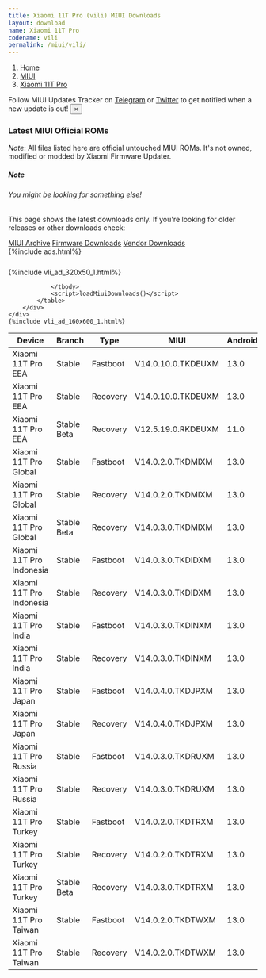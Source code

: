 ```yaml
---
title: Xiaomi 11T Pro (vili) MIUI Downloads
layout: download
name: Xiaomi 11T Pro
codename: vili
permalink: /miui/vili/
---
```

<nav aria-label="breadcrumb">
    <ol class="breadcrumb">
        <li class="breadcrumb-item"><a href="/">Home</a></li>
        <li class="breadcrumb-item"><a href="/miui/">MIUI</a></li>
        <li class="breadcrumb-item active" aria-current="page"><a href="/miui/vili/">Xiaomi 11T Pro</a></li>
    </ol>
</nav>
<div class="alert alert-primary alert-dismissible fade show" role="alert">
    Follow MIUI Updates Tracker on <a href="https://t.me/MIUIUpdatesTracker" class="alert-link">Telegram</a>
     or <a href="https://twitter.com/MiFwUpdater" class="alert-link">Twitter</a> to get notified when a new update is out!
    <button type="button" class="close" data-dismiss="alert" aria-label="Close">
        <span aria-hidden="true">&times;</span>
    </button>
</div>

### Latest MIUI Official ROMs
*Note*: All files listed here are official untouched MIUI ROMs. It's not owned, modified or modded by Xiaomi Firmware Updater.
<div class="card">
  <div class="card-body">
    <h5 class="card-title">Note</h5>
    <h6 class="card-subtitle mb-2 text-muted">You might be looking for something else!</h6>
    <p class="card-text">This page shows the latest downloads only.
     If you're looking for older releases or other downloads check:</p>
    <a href="/archive/miui/vili/" class="card-link">MIUI Archive</a>
    <a href="/firmware/vili/" class="card-link">Firmware Downloads</a>
    <a href="/vendor/vili/" class="card-link">Vendor Downloads</a>
  </div>
</div>
{%include ads.html%}
<div class="row justify-content-center">
    <div class="col-10">
        <div class="table-responsive-md" style="margin-top: 25px;">
            {%include vli_ad_320x50_1.html%}
            <table id="miui" class="display dt-responsive nowrap compact table table-striped table-hover table-sm">
                <thead class="thead-dark">
                    <tr>
                        <th data-ref="device">Device</th>
                        <th data-ref="branch">Branch</th>
                        <th data-ref="type">Type</th>
                        <th data-ref="miui">MIUI</th>
                        <th data-ref="android">Android</th>
                        <th data-ref="size">Size</th>
                        <th data-ref="size">Date</th>
                        <th data-ref="link">Link</th>
                    </tr>
                </thead>
                <tbody>
                <tr><td>Xiaomi 11T Pro EEA</td><td>Stable</td><td>Fastboot</td><td>V14.0.10.0.TKDEUXM</td><td>13.0</td><td>6.4 GB</td><td>2023-05-30</td><td><a href="/miui/vili/stable/V14.0.10.0.TKDEUXM/">Download</a></td></tr>
<tr><td>Xiaomi 11T Pro EEA</td><td>Stable</td><td>Recovery</td><td>V14.0.10.0.TKDEUXM</td><td>13.0</td><td>4.8 GB</td><td>2023-06-14</td><td><a href="/miui/vili/stable/V14.0.10.0.TKDEUXM/">Download</a></td></tr>
<tr><td>Xiaomi 11T Pro EEA</td><td>Stable Beta</td><td>Recovery</td><td>V12.5.19.0.RKDEUXM</td><td>11.0</td><td>3.4 GB</td><td>2021-12-20</td><td><a href="/miui/vili/stable beta/V12.5.19.0.RKDEUXM/">Download</a></td></tr>
<tr><td>Xiaomi 11T Pro Global</td><td>Stable</td><td>Fastboot</td><td>V14.0.2.0.TKDMIXM</td><td>13.0</td><td>6.8 GB</td><td>2023-04-24</td><td><a href="/miui/vili/stable/V14.0.2.0.TKDMIXM/">Download</a></td></tr>
<tr><td>Xiaomi 11T Pro Global</td><td>Stable</td><td>Recovery</td><td>V14.0.2.0.TKDMIXM</td><td>13.0</td><td>4.8 GB</td><td>2023-05-09</td><td><a href="/miui/vili/stable/V14.0.2.0.TKDMIXM/">Download</a></td></tr>
<tr><td>Xiaomi 11T Pro Global</td><td>Stable Beta</td><td>Recovery</td><td>V14.0.3.0.TKDMIXM</td><td>13.0</td><td>4.8 GB</td><td>2023-07-10</td><td><a href="/miui/vili/stable beta/V14.0.3.0.TKDMIXM/">Download</a></td></tr>
<tr><td>Xiaomi 11T Pro Indonesia</td><td>Stable</td><td>Fastboot</td><td>V14.0.3.0.TKDIDXM</td><td>13.0</td><td>6.3 GB</td><td>2023-06-07</td><td><a href="/miui/vili/stable/V14.0.3.0.TKDIDXM/">Download</a></td></tr>
<tr><td>Xiaomi 11T Pro Indonesia</td><td>Stable</td><td>Recovery</td><td>V14.0.3.0.TKDIDXM</td><td>13.0</td><td>4.7 GB</td><td>2023-06-28</td><td><a href="/miui/vili/stable/V14.0.3.0.TKDIDXM/">Download</a></td></tr>
<tr><td>Xiaomi 11T Pro India</td><td>Stable</td><td>Fastboot</td><td>V14.0.3.0.TKDINXM</td><td>13.0</td><td>5.6 GB</td><td>2023-05-15</td><td><a href="/miui/vili/stable/V14.0.3.0.TKDINXM/">Download</a></td></tr>
<tr><td>Xiaomi 11T Pro India</td><td>Stable</td><td>Recovery</td><td>V14.0.3.0.TKDINXM</td><td>13.0</td><td>4.8 GB</td><td>2023-05-22</td><td><a href="/miui/vili/stable/V14.0.3.0.TKDINXM/">Download</a></td></tr>
<tr><td>Xiaomi 11T Pro Japan</td><td>Stable</td><td>Fastboot</td><td>V14.0.4.0.TKDJPXM</td><td>13.0</td><td>6.2 GB</td><td>2023-07-03</td><td><a href="/miui/vili/stable/V14.0.4.0.TKDJPXM/">Download</a></td></tr>
<tr><td>Xiaomi 11T Pro Japan</td><td>Stable</td><td>Recovery</td><td>V14.0.4.0.TKDJPXM</td><td>13.0</td><td>4.6 GB</td><td>2023-07-07</td><td><a href="/miui/vili/stable/V14.0.4.0.TKDJPXM/">Download</a></td></tr>
<tr><td>Xiaomi 11T Pro Russia</td><td>Stable</td><td>Fastboot</td><td>V14.0.3.0.TKDRUXM</td><td>13.0</td><td>6.2 GB</td><td>2023-04-24</td><td><a href="/miui/vili/stable/V14.0.3.0.TKDRUXM/">Download</a></td></tr>
<tr><td>Xiaomi 11T Pro Russia</td><td>Stable</td><td>Recovery</td><td>V14.0.3.0.TKDRUXM</td><td>13.0</td><td>4.8 GB</td><td>2023-05-04</td><td><a href="/miui/vili/stable/V14.0.3.0.TKDRUXM/">Download</a></td></tr>
<tr><td>Xiaomi 11T Pro Turkey</td><td>Stable</td><td>Fastboot</td><td>V14.0.2.0.TKDTRXM</td><td>13.0</td><td>6.1 GB</td><td>2023-03-01</td><td><a href="/miui/vili/stable/V14.0.2.0.TKDTRXM/">Download</a></td></tr>
<tr><td>Xiaomi 11T Pro Turkey</td><td>Stable</td><td>Recovery</td><td>V14.0.2.0.TKDTRXM</td><td>13.0</td><td>4.7 GB</td><td>2023-03-20</td><td><a href="/miui/vili/stable/V14.0.2.0.TKDTRXM/">Download</a></td></tr>
<tr><td>Xiaomi 11T Pro Turkey</td><td>Stable Beta</td><td>Recovery</td><td>V14.0.3.0.TKDTRXM</td><td>13.0</td><td>4.7 GB</td><td>2023-06-12</td><td><a href="/miui/vili/stable beta/V14.0.3.0.TKDTRXM/">Download</a></td></tr>
<tr><td>Xiaomi 11T Pro Taiwan</td><td>Stable</td><td>Fastboot</td><td>V14.0.2.0.TKDTWXM</td><td>13.0</td><td>5.6 GB</td><td>2023-06-07</td><td><a href="/miui/vili/stable/V14.0.2.0.TKDTWXM/">Download</a></td></tr>
<tr><td>Xiaomi 11T Pro Taiwan</td><td>Stable</td><td>Recovery</td><td>V14.0.2.0.TKDTWXM</td><td>13.0</td><td>4.6 GB</td><td>2023-06-15</td><td><a href="/miui/vili/stable/V14.0.2.0.TKDTWXM/">Download</a></td></tr>

                </tbody>
                <script>loadMiuiDownloads()</script>
            </table>
        </div>
    </div>
    {%include vli_ad_160x600_1.html%}
</div>
